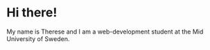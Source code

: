 # Hi there!
My name is Therese and I am a web-development student at the Mid University of Sweden. 

